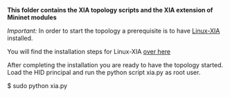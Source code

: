 **This folder contains the XIA topology scripts and the XIA extension of Mininet modules**


*Important:* In order to start the topology a prerequisite is to have [Linux-XIA](https://github.com/AltraMayor/XIA-for-Linux) installed.


You will find the installation steps for Linux-XIA [over here](https://github.com/AltraMayor/XIA-for-Linux/wiki/How-to-install)

After completing the installation you are ready to have the topology started. Load the HID principal
and run the python script xia.py as root user.

$ sudo python xia.py
